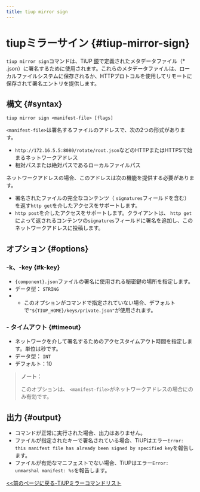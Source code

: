```yaml
---
title: tiup mirror sign
---
```


# tiupミラーサイン {#tiup-mirror-sign}

`tiup mirror sign`コマンドは、TiUP [鏡](/tiup/tiup-mirror-reference.md)で定義されたメタデータファイル（* .json）に署名するために使用されます。これらのメタデータファイルは、ローカルファイルシステムに保存されるか、HTTPプロトコルを使用してリモートに保存されて署名エントリを提供します。

## 構文 {#syntax}

```shell
tiup mirror sign <manifest-file> [flags]
```

`<manifest-file>`は署名するファイルのアドレスで、次の2つの形式があります。

-   `http://172.16.5.5:8080/rotate/root.json`などのHTTPまたはHTTPSで始まるネットワークアドレス
-   相対パスまたは絶対パスであるローカルファイルパス

ネットワークアドレスの場合、このアドレスは次の機能を提供する必要があります。

-   署名されたファイルの完全なコンテンツ（ `signatures`フィールドを含む）を返す`http get`を介したアクセスをサポートします。
-   `http post`を介したアクセスをサポートします。クライアントは、 `http get`によって返されるコンテンツの`signatures`フィールドに署名を追加し、このネットワークアドレスに投稿します。

## オプション {#options}

### -k、-key {#k-key}

-   `{component}.json`ファイルの署名に使用される秘密鍵の場所を指定します。
-   データ型： `STRING`
-   -   このオプションがコマンドで指定されていない場合、デフォルトで`"${TIUP_HOME}/keys/private.json"`が使用されます。

### - タイムアウト {#timeout}

-   ネットワークを介して署名するためのアクセスタイムアウト時間を指定します。単位は秒です。
-   データ型： `INT`
-   デフォルト：10

> **ノート：**
>
> このオプションは、 `<manifest-file>`がネットワークアドレスの場合にのみ有効です。

## 出力 {#output}

-   コマンドが正常に実行された場合、出力はありません。
-   ファイルが指定されたキーで署名されている場合、TiUPはエラー`Error: this manifest file has already been signed by specified key`を報告します。
-   ファイルが有効なマニフェストでない場合、TiUPはエラー`Error: unmarshal manifest: %s`を報告します。

[&lt;&lt;前のページに戻る-TiUPミラーコマンドリスト](/tiup/tiup-command-mirror.md#command-list)
